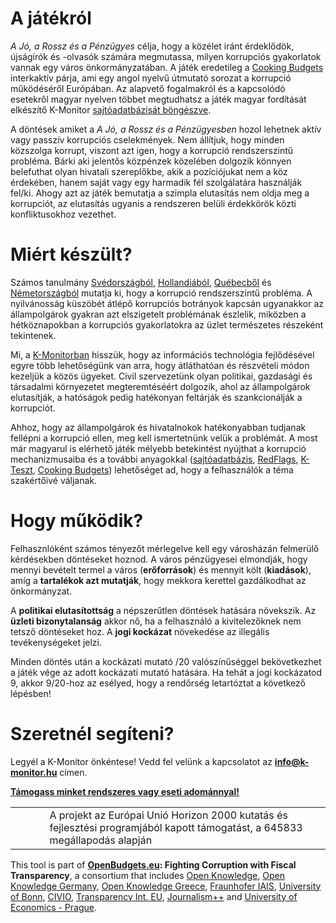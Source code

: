# A játékról

_A Jó, a Rossz és a Pénzügyes_ célja, hogy a közélet iránt érdeklődök, újságírók és -olvasók számára megmutassa, milyen korrupciós gyakorlatok vannak egy város önkormányzatában. A játék eredetileg a [Cooking Budgets](http://cookingbudgets.com/) interkaktív párja, ami egy angol nyelvű útmutató sorozat a korrupció működéséről Európában. Az alapvető fogalmakról és a kapcsolódó esetekről magyar nyelven többet megtudhatsz a játék magyar fordítását elkészítő K-Monitor [sajtóadatbázisát böngészve](www.k-monitor.hu/adatbazis).

A döntések amiket a _A Jó, a Rossz és a Pénzügyesben_ hozol lehetnek aktív vagy passzív korrupciós cselekmények. Nem állítjuk, hogy minden közszolga korrupt, viszont azt igen, hogy a korrupció rendszerszintű probléma. Bárki aki jelentős közpénzek közelében dolgozik könnyen belefuthat olyan hivatali szereplőkbe, akik a pozíciójukat nem a köz érdekében, hanem saját vagy egy harmadik fél szolgálatára használják fel/ki. Ahogy azt az játék bemutatja a szimpla elutasítás nem oldja meg a korrupciót, az elutasítás ugyanis a rendszeren belüli érdekkörök közti konfliktusokhoz vezethet. 

# Miért készült?

Számos tanulmány [Svédországból](http://www.nordicacademicpress.com/bok/a-clean-house/), [Hollandiából](http://link.springer.com/chapter/10.1007/978-3-319-01839-3_19), [Québecből](https://en.wikipedia.org/wiki/Charbonneau_Commission) és [Németországból](https://www.amazon.de/Korruption-Deutschland-Portrait-einer-Wachstumsbranche/dp/3406510663) mutatja ki, hogy a korrupció rendszerszintű probléma. A nyilvánosság küszöbét átlépő korrupciós botrányok kapcsán ugyanakkor az állampolgárok gyakran azt elszigetelt problémának észlelik, miközben a hétköznapokban a korrupciós gyakorlatokra az üzlet természetes részeként tekintenek.

Mi, a [K-Monitorban](http://k-monitor.hu/rolunk) hisszük, hogy az információs technológia fejlődésével egyre több lehetőségünk van arra, hogy átláthatóan és részvételi módon kezeljük a közös ügyeket. Civil szervezetünk olyan politikai, gazdasági és társadalmi környezetet megteremtéséért dolgozik, ahol az állampolgárok elutasítják, a hatóságok pedig hatékonyan feltárják és szankcionálják a korrupciót. 

Ahhoz, hogy az állampolgárok és hivatalnokok hatékonyabban tudjanak fellépni a korrupció ellen, meg kell ismertetnünk velük a problémát. A most már magyarul is elérhető játék mélyebb betekintést nyújthat a korrupció mechanizmusaiba és a további anyagokkal ([sajtóadatbázis](http://k-monitor.hu/adatbazis), [RedFlags](http://redflags.hu), [K-Teszt](http://k-teszt.hu), [Cooking Budgets](http://cookingbudgets.com/)) lehetőséget ad, hogy a felhasználók a téma szakértőivé váljanak.

# Hogy működik? 

Felhasznlóként számos tényezőt mérlegelve kell egy városházán felmerülő kérdésekben döntéseket hoznod. A város pénzügyesei elmondják, hogy mennyi bevételt termel a város (**erőforrások**) és mennyit költ (**kiadások**), amíg a **tartalékok azt mutatják**, hogy mekkora kerettel gazdálkodhat az önkormányzat. 

A **politikai elutasítottság** a népszerűtlen döntések hatására növekszik. Az **üzleti bizonytalanság** akkor nő, ha a felhasználó a kivitelezőknek nem tetsző döntéseket hoz. A **jogi kockázat** növekedése az illegális tevékenységeket jelzi. 

Minden döntés után a kockázati mutató /20 valószínűséggel bekövetkezhet a játék vége az adott kockázati mutató hatására. Ha tehát a jogi kockázatod 9, akkor 9/20-hoz az esélyed, hogy a rendőrség letartóztat a következő lépésben!

# Szeretnél segíteni?

Legyél a K-Monitor önkéntese! Vedd fel velünk a kapcsolatot az **info@k-monitor.hu** címen.

<a target="_blank" href="http://k-monitor.hu/tamogatas">**Támogass minket rendszeres vagy eseti adománnyal!**</a>



<table>

<tr>
	<td><img proton-src="./images/logos/eu-flag.jpg" name="European Union flag" width="100px" border="0"></td>
	<td>A projekt az Európai Unió Horizon 2000 kutatás és fejlesztési programjából kapott támogatást, a 645833 megállapodás alapján</td>
</tr>
</table>
This tool is part of <strong><a target="_blank" href="http://openbudgets.eu/">OpenBudgets.eu</a>: Fighting Corruption with Fiscal Transparency</strong>, a consortium that includes <a target="_blank" href="https://okfn.org/">Open Knowledge</a>, <a target="_blank" href="https://okfn.de/">Open Knowledge Germany</a>, <a target="_blank" href="http://okfn.gr/">Open Knowledge Greece</a>, <a target="_blank" href="https://www.iais.fraunhofer.de/en.html">Fraunhofer IAIS</a>, <a target="_blank" href="https://www.uni-bonn.de/">University of Bonn</a>, <a target="_blank" href="http://www.civio.es/en/">CIVIO</a>, <a target="_blank" href="http://transparency.eu//">Transparency Int. EU</a>, <a target="_blank" href="https://en.wikipedia.org/wiki/Journalism%2B%2B">Journalism++</a> and <a target="_blank" href="https://www.vse.cz/english/">University of Economics - Prague</a>.
